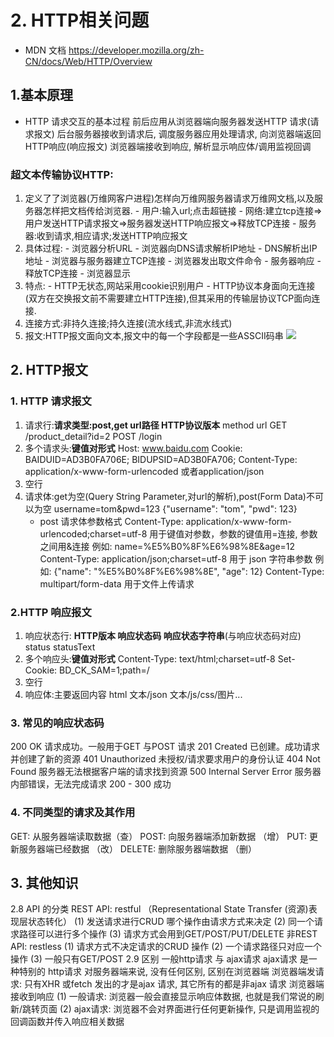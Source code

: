 # 2. HTTP相关问题
- MDN 文档
	https://developer.mozilla.org/zh-CN/docs/Web/HTTP/Overview
## 1.基本原理
-  HTTP 请求交互的基本过程
	前后应用从浏览器端向服务器发送HTTP 请求(请求报文)
	后台服务器接收到请求后, 调度服务器应用处理请求, 向浏览器端返回HTTP响应(响应报文)
	浏览器端接收到响应, 解析显示响应体/调用监视回调
### 超文本传输协议HTTP:
1. 定义了了浏览器(万维网客户进程)怎样向万维网服务器请求万维网文档,以及服务器怎样把文档传给浏览器.
		- 用户:输入url;点击超链接
		- 网络:建立tcp连接=>用户发送HTTP请求报文=>服务器发送HTTP响应报文=>释放TCP连接
		- 服务器:收到请求,相应请求;发送HTTP响应报文
2. 具体过程:
		- 浏览器分析URL
		- 浏览器向DNS请求解析IP地址
		- DNS解析出IP地址
		- 浏览器与服务器建立TCP连接
		- 浏览器发出取文件命令
		- 服务器响应
		- 释放TCP连接
		- 浏览器显示
3. 特点:
		- HTTP无状态,网站采用cookie识别用户
		- HTTP协议本身面向无连接(双方在交换报文前不需要建立HTTP连接),但其采用的传输层协议TCP面向连接.
4. 连接方式:非持久连接;持久连接(流水线式,非流水线式)
5. 报文:HTTP报文面向文本,报文中的每一个字段都是一些ASSCII码串
		![](Pasted%20image%2020220826111602.png)
	

## 2. HTTP报文
### 1. HTTP 请求报文
1. 请求行:**请求类型:post,get url路径 HTTP协议版本**
	method url
	GET /product_detail?id=2
	POST /login
1. 多个请求头:**键值对形式**
	Host: www.baidu.com
	Cookie: BAIDUID=AD3B0FA706E; BIDUPSID=AD3B0FA706;
	Content-Type: application/x-www-form-urlencoded 或者application/json
1. 空行
2. 请求体:get为空(Query String Parameter,对url的解析),post(Form Data)不可以为空
	username=tom&pwd=123
	{"username": "tom", "pwd": 123}
	- post 请求体参数格式
	Content-Type: application/x-www-form-urlencoded;charset=utf-8
	用于键值对参数，参数的键值用=连接, 参数之间用&连接
	例如: name=%E5%B0%8F%E6%98%8E&age=12
	Content-Type: application/json;charset=utf-8
	用于 json 字符串参数
	例如: {"name": "%E5%B0%8F%E6%98%8E", "age": 12}
	Content-Type: multipart/form-data
	用于文件上传请求

### 2.HTTP 响应报文
1. 响应状态行: **HTTP版本 响应状态码 响应状态字符串**(与响应状态码对应)
	status statusText
2. 多个响应头:**键值对形式**
	Content-Type: text/html;charset=utf-8
	Set-Cookie: BD_CK_SAM=1;path=/
3. 空行
4. 响应体:主要返回内容
	html 文本/json 文本/js/css/图片...

### 3. 常见的响应状态码
200 OK 请求成功。一般用于GET 与POST 请求
201 Created 已创建。成功请求并创建了新的资源
401 Unauthorized 未授权/请求要求用户的身份认证
404 Not Found 服务器无法根据客户端的请求找到资源
500 Internal Server Error 服务器内部错误，无法完成请求
200 - 300 成功

### 4. 不同类型的请求及其作用
GET: 从服务器端读取数据（查）
POST: 向服务器端添加新数据 （增）
PUT: 更新服务器端已经数据 （改）
DELETE: 删除服务器端数据 （删）

## 3. 其他知识
2.8 API 的分类
REST API: restful （Representational State Transfer (资源)表现层状态转化）
(1) 发送请求进行CRUD 哪个操作由请求方式来决定
(2) 同一个请求路径可以进行多个操作
(3) 请求方式会用到GET/POST/PUT/DELETE
非REST API: restless
(1) 请求方式不决定请求的CRUD 操作
(2) 一个请求路径只对应一个操作
(3) 一般只有GET/POST
2.9 区别 一般http请求 与 ajax请求
ajax请求 是一种特别的 http请求
对服务器端来说, 没有任何区别, 区别在浏览器端
浏览器端发请求: 只有XHR 或fetch 发出的才是ajax 请求, 其它所有的都是非ajax 请求
浏览器端接收到响应
(1) 一般请求: 浏览器一般会直接显示响应体数据, 也就是我们常说的刷新/跳转页面
(2) ajax请求: 浏览器不会对界面进行任何更新操作, 只是调用监视的回调函数并传入响应相关数据